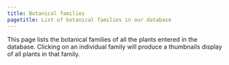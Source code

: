 ```yaml
---
title: Botanical families
pagetitle: List of botanical families in our database
---
```

This page lists the botanical families of all the plants entered in the database. Clicking on an individual family will produce a thumbnails display of all plants in that family.
